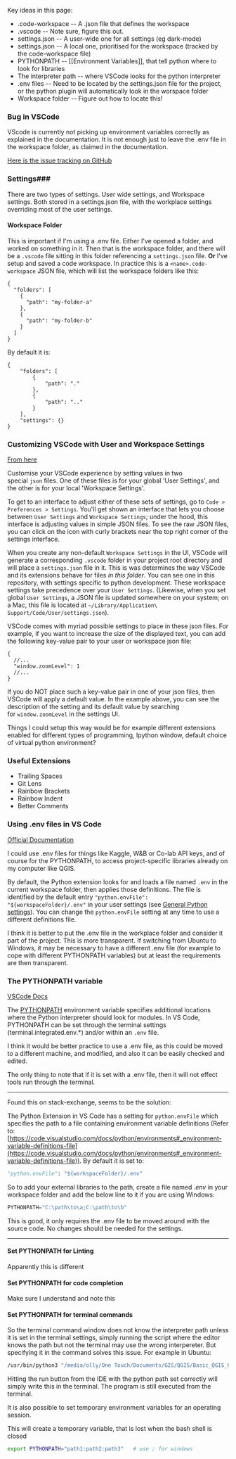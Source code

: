 Key ideas in this page: 
- .code-workspace -- A .json file that defines the workspace
- .vscode -- Note sure, figure this out.
- settings.json -- A user-wide one for all settings (eg dark-mode)
- settings.json -- A local one, prioritised for the workspace (tracked by the code-workspace file)
- PYTHONPATH -- [[Environment Variables]], that tell python where to look for libraries
- The interpreter path -- where VSCode looks for the python interpreter
- .env files -- Need to be located by the settings.json file for the project, or the python plugin will automatically look in the worspace folder
- Workspace folder -- Figure out how to locate this!

### Bug in VSCode
VScode is currently not picking up environment variables correctly as explained in the documentation.  It is not enough just to leave the .env file in the workspace folder, as claimed in the documentation.

[Here is the issue tracking on GitHub](https://github.com/microsoft/vscode-python/issues/944)

### Settings###
There are two types of settings.  User wide settings, and Workspace settings.  Both stored in a settings.json file, with the workplace settings overriding most of the user settings.

#### Workspace Folder
This is important if I'm using a .env file.  Either I've opened a folder, and worked on something in it.  Then that is the workspace folder, and there will be a `.vscode` file sitting in this folder referencing a `settings.json` file.  **Or**  I've setup and saved a code workspace.  In practice this is a `<name>.code-workspace` JSON file, which will list the workspace folders like this:

```
{
  "folders": [
    {
      "path": "my-folder-a"
    },
    {
      "path": "my-folder-b"
    }
  ]
}
```

By default it is:

```
{
	"folders": [
		{
			"path": "."
		},
		{
			"path": ".."
		}
	],
	"settings": {}
}
```
### Customizing VSCode with User and Workspace Settings
[From here](https://github.com/d-w-d/python-project-template)

Customise your VSCode experience by setting values in two special `json` files. One of these files is for your global 'User Settings', and the other is for your local 'Workspace Settings'.

To get to an interface to adjust either of these sets of settings, go to
`Code > Preferences > Settings`. You'll get shown an interface that lets you choose between `User Settings` and `Workspace Settings`; under the hood, this interface is adjusting values in simple JSON files. To see the raw JSON files, you can click on the icon with curly brackets near the top right corner of the settings interface.

When you create any non-default `Workspace Settings` in the UI, VSCode will generate a corresponding `.vscode` folder in your project root directory and will place a `settings.json` file in it. This is was determines the way VSCode and its extensions behave for files _in this folder_. You can see one in this repository, with settings specific to python development. These workspace settings take precedence over your `User Settings`. (Likewise, when you set global `User Settings`, a JSON file is updated somewhere on your system; on a Mac, this file is located at `~/Library/Application\ Support/Code/User/settings.json`).

VSCode comes with myriad possible settings to place in these json files. For example, if you want to increase the size of the displayed text, you can add the following key-value pair to your user or workspace json file:

```
{
  //...
  "window.zoomLevel": 1
  //...
}
```

If you do NOT place such a key-value pair in one of your json files, then VSCode will apply a default value. In the example above, you can see the description of the setting and its default value by searching for `window.zoomLevel` in the settings UI.

Things I could setup this way would be for example different extensions enabled for different types of programming, Ipython window, default choice of virtual python environment?

### Useful Extensions
-   Trailing Spaces
-   Git Lens
-   Rainbow Brackets
-   Rainbow Indent
-   Better Comments

### Using .env files in VS Code
[Official Documentation](https://code.visualstudio.com/docs/python/environments)

I could use .env files for things like Kaggle, W&B or Co-lab API keys, and of course for the PYTHONPATH, to access project-specific libraries already on my computer like QGIS.

By default, the Python extension looks for and loads a file named `.env` in the current workspace folder, then applies those definitions. The file is identified by the default entry `"python.envFile": "${workspaceFolder}/.env"` in your user settings (see [General Python settings](https://code.visualstudio.com/docs/python/settings-reference#_general-python-settings)). You can change the `python.envFile` setting at any time to use a different definitions file.

I think it is better to put the .env file in the workplace folder and consider it part of the project.  This is more transparent.  If switching from Ubuntu to Windows, it may be necessary to have a different .env file (for example to cope with different PYTHONPATH variables) but at least the requirements are then transparent.

### The PYTHONPATH variable
[VSCode Docs](https://code.visualstudio.com/docs/python/environments#_use-of-the-pythonpath-variable)

The [PYTHONPATH](https://docs.python.org/3/using/cmdline.html#envvar-PYTHONPATH) environment variable specifies additional locations where the Python interpreter should look for modules. In VS Code, PYTHONPATH can be set through the terminal settings (terminal.integrated.env.*) and/or within an `.env` file.

I think it would be better practice to use a .env file, as this could be moved to a different machine, and modified, and also it can be easily checked and edited.

The only thing to note that if it is set with a .env file, then it will not effect tools run through the terminal.


_____________________________________
Found this on stack-exchange, seems to be the solution: 

The Python Extension in VS Code has a setting for `python.envFile` which specifies the path to a file containing environment variable definitions (Refer to: [https://code.visualstudio.com/docs/python/environments#_environment-variable-definitions-file](https://code.visualstudio.com/docs/python/environments#_environment-variable-definitions-file)). By default it is set to:

```python
"python.envFile": "${workspaceFolder}/.env"
```

So to add your external libraries to the path, create a file named _.env_ in your workspace folder and add the below line to it if you are using Windows:

```python
PYTHONPATH="C:\path\to\a;C:\path\to\b"
```

This is good, it only requires the .env file to be moved around with the source code.  No changes should be needed for the settings.

_____________________________________________________________

#### Set PYTHONPATH for Linting
Apparently this is different

#### Set PYTHONPATH for code completion
Make sure I understand and note this

#### Set PYTHONPATH for terminal commands
So the terminal command window does not know the interpreter path unless it is set in the terminal settings, simply running the script where the editor knows the path but not the terminal may use the wrong interpereter. But specifying it in the command solves this issue.  For example in Ubuntu:

```bash
/usr/bin/python3 "/media/olly/One Touch/Documents/GIS/QGIS/Basic_QGIS_Operation.py"
```

Hitting the run button from the IDE with the python path set correctly will simply write this in the terminal.  The program is still executed from the terminal. 

It is also possible to set temporary environment variables for an operating session.

This will create a temporary variable, that is lost when the bash shell is closed

```bash
export PYTHONPATH="path1:path2:path3"   # use ; for windows
```

